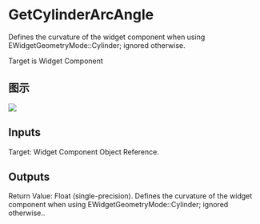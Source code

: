 # GetCylinderArcAngle

Defines the curvature of the widget component when using EWidgetGeometryMode::Cylinder; ignored otherwise.

Target is Widget Component

## 图示

![]($-20221218-21220419.png)

## Inputs

Target: Widget Component Object Reference.  

## Outputs

Return Value: Float (single-precision). Defines the curvature of the widget component when using EWidgetGeometryMode::Cylinder; ignored otherwise..

